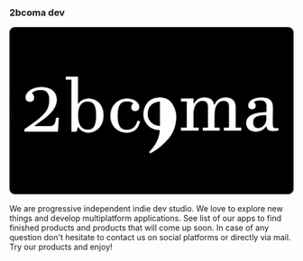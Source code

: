 
### 2bcoma dev 

[![site](https://github.com/2bcoma/2bcoma/blob/master/static/img/2bcomalogo.png)](https://2bcoma.github.io/)

We are progressive independent indie dev studio. We love to explore new things and develop multiplatform applications. See list of our apps to find finished products and products that will come up soon. In case of any question don't hesitate to contact us on social platforms or directly via mail. Try our products and enjoy!